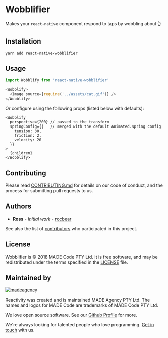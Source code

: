 # Wobblifier

Makes your `react-native` component respond to taps by wobbling about 👆

## Installation

`yarn add react-native-wobblifier`

## Usage

```javascript
import Wobblify from 'react-native-wobblifier'

<Wobblify>
  <Image source={require('../assets/cat.gif')} />
</Wobblify>
```

Or configure using the following props (listed below with defaults):
```
<Wobblify
  perspective={200} // passed to the transform
  springConfig={{   // merged with the default Animated.spring config
    tension: 30,
    friction: 2,
    velocity: 20
  }}
>
  {children}
</Wobblify>
```



## Contributing

Please read [CONTRIBUTING.md](CONTRIBUTING.md) for details on our code of conduct, and the process for submitting pull requests to us.

## Authors

* **Ross** - *Initial work* - [rocbear](https://github.com/rocbear)

See also the list of [contributors](https://github.com/madeagency/reactivity/graphs/contributors) who participated in this project.

License
-------

Wobblifier is © 2018 MADE Code PTY Ltd.
It is free software, and may be redistributed under the terms specified in the [LICENSE] file.

[LICENSE]: LICENSE

Maintained by
----------------

[![madeagency](https://www.made.co.za/logo.png)](https://www.made.co.za?utm_source=github)

Reactivity was created and is maintained MADE Agency PTY Ltd.
The names and logos for MADE Code are trademarks of MADE Code PTY Ltd.

We love open source software. See our [Github Profile](https://github.com/madeagency) for more.

We're always looking for talented people who love programming. [Get in touch] with us.

[Get in touch]: https://www.madecode.co.za?utm_source=github
